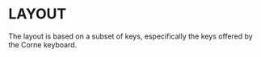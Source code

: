 # LAYOUT

The layout is based on a subset of keys, especifically the keys offered by the Corne keyboard.
